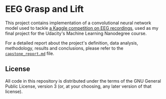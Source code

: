 # EEG Grasp and Lift

This project contains implementation of a convolutional neural network model used to tackle [a Kaggle competition on EEG recordings](https://www.kaggle.com/c/grasp-and-lift-eeg-detection), used as my final project for the Udacity's Machine Learning Nanodegree course.

For a detailed report about the project's definition, data analysis, methodology, results and conclusions, please refer to the [`capstone_report.md`](./capstone_report.md) file.

## License

All code in this repository is distributed under the terms of the GNU General Public License, version 3 (or, at your choosing, any later version of that license).
